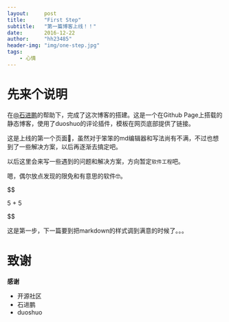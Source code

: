 ```yaml
---
layout:     post
title:      "First Step"
subtitle:   "第一篇博客上线！！"
date:       2016-12-22
author:     "hh23485"
header-img: "img/one-step.jpg"
tags:
    - 心情
---
```



# 先来个说明

在[@石进鹏](http://shminjs.top)的帮助下，完成了这次博客的搭建。这是一个在Github Page上搭载的静态博客，使用了duoshuo的评论插件，模板在网页底部提供了链接。  

这是上线的第一个页面🤣，虽然对于笨笨的md编辑器和写法尚有不满，不过也想到了一些解决方案，以后再逐渐去搞定吧。  

以后这里会来写一些遇到的问题和解决方案，方向暂定`软件工程`吧。  

嗯，偶尔放点发现的限免和有意思的软件🤓。  

$$

5 + 5

$$


这是第一步，下一篇要到把markdown的样式调到满意的时候了。。。 



# 致谢

**感谢**

- 开源社区
- 石进鹏
- duoshuo


